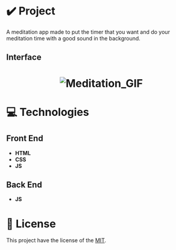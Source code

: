 # ✔️ Project
A meditation app made to put the timer that you want and do your meditation time with a good sound in the background.

## Interface 
<h1 align="center">
    <img alt="Meditation_GIF" title="Meditation_App_Interface_GIF" src="github/meditation_app.gif">
</h1>

# 💻 Technologies
## Front End
- **HTML**
- **CSS**
- **JS**
## Back End
- **JS**

# 📝 License
This project have the license of the [MIT](./LICENSE). 